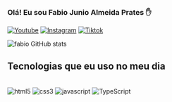 ### Olá! Eu sou Fabio Junio Almeida Prates ✋

[![Youtube](https://img.shields.io/badge/YouTube-FF0000?style=for-the-badge&logo=youtube&logoColor=white)](https://www.youtube.com/channel/UCgWg8UqGOW8Nb9hH7i723KQ)
[![Instagram](https://img.shields.io/badge/Instagram-E4405F?style=for-the-badge&logo=instagram&logoColor=white)](https://www.instagram.com/fabiojunioprates/)
[![Tiktok](https://img.shields.io/badge/TikTok-000000?style=for-the-badge&logo=tiktok&logoColor=white)](https://www.tiktok.com/@fabiojunioalmeida61)


![fabio GitHub stats](https://github-readme-stats.vercel.app/api?username=fabiojunioprates&show_icons=true&theme=onedark)

## Tecnologias que eu uso no meu dia

<div style="display: inline_block"><br/>
<img align="center" alt="html5" src="https://img.shields.io/badge/HTML5-E34F26?style=for-the-badge&logo=html5&logoColor=white"/>
<img align="center" alt="css3" src="https://img.shields.io/badge/CSS3-1572B6?style=for-the-badge&logo=css3&logoColor=white"/>
<img align="center" alt="javascript" src="https://img.shields.io/badge/JavaScript-F7DF1E?style=for-the-badge&logo=javascript&logoColor=black"/>
  <img align="center" alt="TypeScript" src=
https://img.shields.io/badge/TypeScript-3178C6?style=for-the-badge&logo=typescript&logoColor=white/>
</div>
